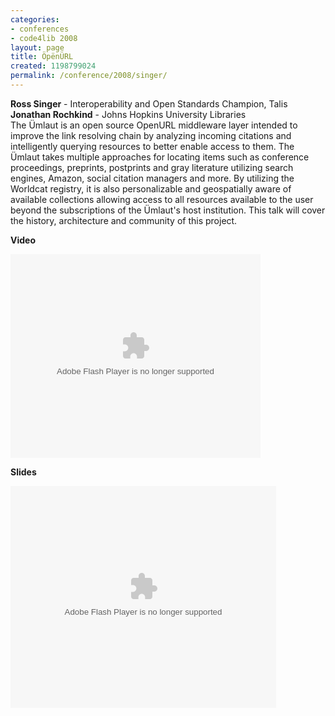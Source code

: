 ```yaml
---
categories:
- conferences
- code4lib 2008
layout: page
title: ÖpënÜRL
created: 1198799024
permalink: /conference/2008/singer/
---
```

<b>Ross Singer</b> - Interoperability and Open Standards Champion, Talis<br />
<b>Jonathan Rochkind</b> - Johns Hopkins University Libraries<br />
The &#220;mlaut is an open source OpenURL middleware layer intended to improve the link resolving chain by analyzing incoming citations and intelligently querying resources to better enable access to them. The &#220;mlaut takes multiple approaches for locating items such as conference proceedings, preprints, postprints and gray literature utilizing search engines, Amazon, social citation managers and more. By utilizing the Worldcat registry, it is also personalizable and geospatially aware of available collections allowing access to all resources available to the user beyond the subscriptions of the &#220;mlaut's host institution. This talk will cover the history, architecture and community of this project.

<b>Video</b>

<embed id="VideoPlayback" style="width:400px;height:326px" flashvars="" src="http://video.google.com/googleplayer.swf?docid=6220699241251439992&hl=en" type="application/x-shockwave-flash"> </embed>

<b>Slides</b>

<div style="width:425px;text-align:left" id="__ss_295548"><object style="margin:0px" width="425" height="355"><param name="movie" value="http://static.slideshare.net/swf/ssplayer2.swf?doc=pnrl-1204829853488992-4"/><param name="allowFullScreen" value="true"/><param name="allowScriptAccess" value="always"/><embed src="http://static.slideshare.net/swf/ssplayer2.swf?doc=pnrl-1204829853488992-4" type="application/x-shockwave-flash" allowscriptaccess="always" allowfullscreen="true" width="425" height="355"></embed></object></div>
